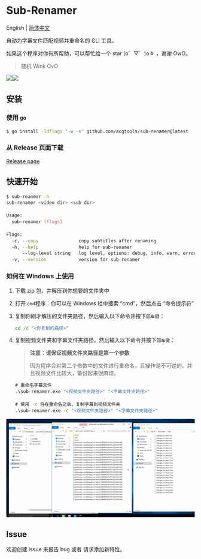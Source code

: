 # Sub-Renamer

English | [简体中文](./)

自动为字幕文件匹配视频并重命名的 CLI 工具。

如果这个程序对你有所帮助，可以帮忙给一个 star  (o゜▽゜)o☆ ，谢谢 OwO。

> 随机 Wink OvO

<img align="left" src="https://waifu-pics-black.vercel.app/sfw?eps=wink" />

<!-- 
  If you prefer to use your own Moe-Counter
  please refer to the tutorial 
  in its original repo: https://github.com/journey-ad/Moe-Counter
  and deploy it to the Replit or Glitch
-->
![](https://political-capable-roll.glitch.me/get/@acgtoolssubrenamer?theme=rule34)

## 安装

### 使用 `go`

```sh
$ go install -ldflags "-w -s" github.com/acgtools/sub-renamer@latest
```

### 从 Release 页面下载

[Release page](https://github.com/acgtools/sub-renamer/releases)

## 快速开始

```sh
$ sub-reanmer -h
sub-renamer <video dir> <sub dir>

Usage:
  sub-renamer [flags]

Flags:
  -c, --copy               copy subtitles after renaming
  -h, --help               help for sub-renamer
      --log-level string   log level, options: debug, info, warn, error (default "info")
  -v, --version            version for sub-renamer

```

### 如何在 Windows 上使用

1. 下载 zip 包，并解压到你想要的文件夹中

2. 打开 `cmd`程序：你可以在 Windows 栏中搜索 “cmd”，然后点击 “命令提示符”

3. 复制你刚才解压的文件夹路径，然后输入以下命令并按下`回车键`：

   ```cmd
   cd /d "<你复制的路径>"
   ```

4. 复制视频文件夹和字幕文件夹路径，然后输入以下命令并按下`回车键`：

   > **注意：请保证视频文件夹路径是第一个参数**
   >
   > 因为程序会对第二个参数中的文件进行重命名，且操作是不可逆的。并且视频文件比较大，备份起来很麻烦。

   ```cmd
   # 重命名字幕文件
   .\sub-renamer.exe "<视频文件夹路径>" "<字幕文件夹路径>"
   
   # 使用 -c 将在重命名之后，复制字幕到视频文件夹
   .\sub-renamer.exe -c "<视频文件夹路径>" "<字幕文件夹路径>"
   ```

![](./docs/assets/how_to_use.gif)

## Issue

欢迎创建 issue 来报告 bug 或者 请求添加新特性。

